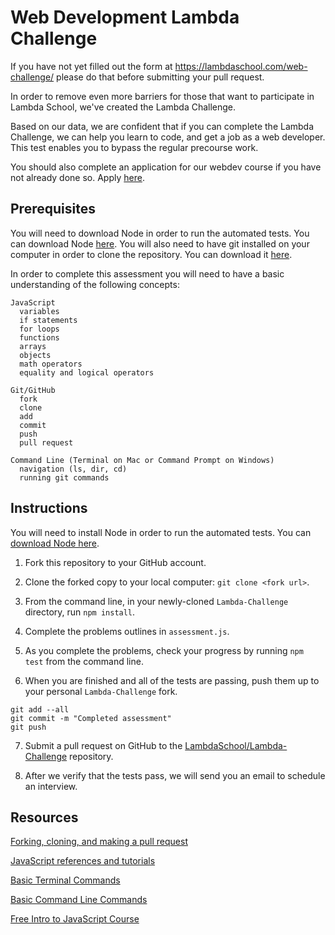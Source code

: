 # Web Development Lambda Challenge 

If you have not yet filled out the form at https://lambdaschool.com/web-challenge/ please do that before submitting your pull request.

In order to remove even more barriers for those that want to participate in Lambda School, we've created the Lambda Challenge.

Based on our data, we are confident that if you can complete the Lambda Challenge, we can help you learn to code, and get a job as a web developer. This test enables you to bypass the regular precourse work. 

You should also complete an application for our webdev course if you have not already done so. Apply [here](https://github.com/LambdaSchool/Precourse).

## Prerequisites

You will need to download Node in order to run the automated tests.  You can download Node [here](https://nodejs.org/en/download/).
You will also need to have git installed on your computer in order to clone the repository.  You can download it [here](https://git-scm.com/downloads).

In order to complete this assessment you will need to have a basic understanding of the following concepts:
```
JavaScript
  variables
  if statements
  for loops
  functions
  arrays
  objects
  math operators
  equality and logical operators
  
Git/GitHub
  fork
  clone
  add
  commit
  push
  pull request
  
Command Line (Terminal on Mac or Command Prompt on Windows)
  navigation (ls, dir, cd)
  running git commands
```
## Instructions

You will need to install Node in order to run the automated tests.  You can [download Node here](https://nodejs.org/en/download/).

1. Fork this repository to your GitHub account.

2. Clone the forked copy to your local computer: `git clone <fork url>`.

3. From the command line, in your newly-cloned `Lambda-Challenge` directory, run `npm install`.

4. Complete the problems outlines in `assessment.js`.

5. As you complete the problems, check your progress by running `npm test` from the command line.

6. When you are finished and all of the tests are passing, push them up to your personal `Lambda-Challenge` fork.

```
git add --all
git commit -m "Completed assessment"
git push
```

7. Submit a pull request on GitHub to the [LambdaSchool/Lambda-Challenge](https://github.com/LambdaSchool/Lambda-Challenge) repository.

8. After we verify that the tests pass, we will send you an email to schedule an interview.

## Resources

[Forking, cloning, and making a pull request](https://guides.github.com/activities/forking/)

[JavaScript references and tutorials](https://developer.mozilla.org/en-US/docs/Web/JavaScript)

[Basic Terminal Commands](http://blog.teamtreehouse.com/introduction-to-the-mac-os-x-command-line)

[Basic Command Line Commands](https://www.digitalcitizen.life/command-prompt-how-use-basic-commands)

[Free Intro to JavaScript Course](https://www.udacity.com/course/intro-to-javascript--ud803)

